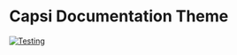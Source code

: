 # Capsi Documentation Theme

[![Testing](https://github.com/capsi-ucp/theme-docs/actions/workflows/test.yml/badge.svg)](https://github.com/capsi-ucp/theme-docs/actions/workflows/test.yml)

